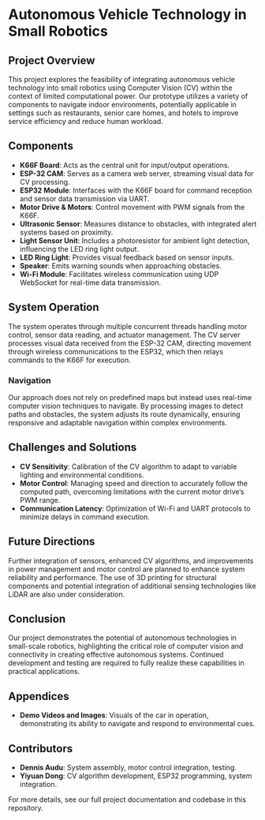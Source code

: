 # Autonomous Vehicle Technology in Small Robotics

## Project Overview
This project explores the feasibility of integrating autonomous vehicle technology into small robotics using Computer Vision (CV) within the context of limited computational power. Our prototype utilizes a variety of components to navigate indoor environments, potentially applicable in settings such as restaurants, senior care homes, and hotels to improve service efficiency and reduce human workload.

## Components

- **K66F Board**: Acts as the central unit for input/output operations.
- **ESP-32 CAM**: Serves as a camera web server, streaming visual data for CV processing.
- **ESP32 Module**: Interfaces with the K66F board for command reception and sensor data transmission via UART.
- **Motor Drive & Motors**: Control movement with PWM signals from the K66F.
- **Ultrasonic Sensor**: Measures distance to obstacles, with integrated alert systems based on proximity.
- **Light Sensor Unit**: Includes a photoresistor for ambient light detection, influencing the LED ring light output.
- **LED Ring Light**: Provides visual feedback based on sensor inputs.
- **Speaker**: Emits warning sounds when approaching obstacles.
- **Wi-Fi Module**: Facilitates wireless communication using UDP WebSocket for real-time data transmission.

## System Operation

The system operates through multiple concurrent threads handling motor control, sensor data reading, and actuator management. The CV server processes visual data received from the ESP-32 CAM, directing movement through wireless communications to the ESP32, which then relays commands to the K66F for execution.

### Navigation

Our approach does not rely on predefined maps but instead uses real-time computer vision techniques to navigate. By processing images to detect paths and obstacles, the system adjusts its route dynamically, ensuring responsive and adaptable navigation within complex environments.

## Challenges and Solutions

- **CV Sensitivity**: Calibration of the CV algorithm to adapt to variable lighting and environmental conditions.
- **Motor Control**: Managing speed and direction to accurately follow the computed path, overcoming limitations with the current motor drive’s PWM range.
- **Communication Latency**: Optimization of Wi-Fi and UART protocols to minimize delays in command execution.

## Future Directions

Further integration of sensors, enhanced CV algorithms, and improvements in power management and motor control are planned to enhance system reliability and performance. The use of 3D printing for structural components and potential integration of additional sensing technologies like LiDAR are also under consideration.

## Conclusion

Our project demonstrates the potential of autonomous technologies in small-scale robotics, highlighting the critical role of computer vision and connectivity in creating effective autonomous systems. Continued development and testing are required to fully realize these capabilities in practical applications.

## Appendices

- **Demo Videos and Images**: Visuals of the car in operation, demonstrating its ability to navigate and respond to environmental cues.

## Contributors

- **Dennis Audu**: System assembly, motor control integration, testing.
- **Yiyuan Dong**: CV algorithm development, ESP32 programming, system integration.

For more details, see our full project documentation and codebase in this repository.
